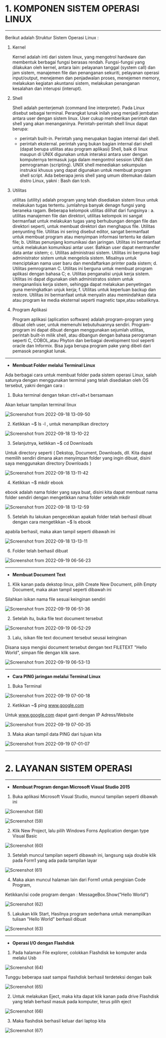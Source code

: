 # 1. KOMPONEN SISTEM OPERASI LINUX
---

Berikut adalah Struktur Sistem Operasi Linux :


1. Kernel

   Kernel adalah inti dari sistem linux, yang mengotrol hardware dan membentuk berbagai fungsi berasas rendah. Fungsi-fungsi yang dilakukan oleh kernel, antara lain: pelayanan tanggal (system call) dan jam sistem, manajemen file dan penanganan sekuriti, pelayanan operasi input/output, menejemen dan penjadwalan proses, menejemen memory, melakukan kegiatan akuntansi sistem, melakukan penanganan kesalahan dan interupsi (interupt).

2. Shell

   Shell adalah penterjemah (command line interpreter). Pada Linux disebut sebagai terminal. Perangkat lunak inilah yang menjadi jembatan antara user dengan sistem linux. User cukup memberikan perintah dan shell yang akan menanganinya. Perintah-perintah shell linux dapat berupa:
   - perintah built-in. Perintah yang merupakan bagian internal dari shell.
   - perintah eksternal. perintah yang bukan bagian internal dari shell (dapat berupa utilitas atau program aplikasi)
Shell, baik di linux maupun di UNIX digunakan untuk interaksi antara user dengan komputernya termasuk juga dalam mengontrol session UNIX dan pemrograman (scripting). UNIX shell menediakan sekumpulan instruksi khusus yang dapat digunakan untuk membuat program shell script. Ada beberapa jenis shell yang umum ditemukan dalam distro Linux, yakni : Bash dan tcsh.

3. Utilitas

   utilitas (utility) adalah program yang telah disediakan sistem linux untuk melakukan tugas tertentu. jumlahnya banyak denagn fungsi yang beraneka ragam. Beberapa kelompok utilitas dilihat dari fungsinya :
   a. utilitas manajemen file dan direktori, utilitas kelompok ini sangat bermanfaat untuk melakukan tugas yang berhubungan dengan file dan direktori seperti, untuk membuat direktori dan menghapus file. Utilitas penyunting file. Utilitas ini sering disebut editor, sangat bermanfaat untuk membuat program atau menyimpan informasi tertentu ke dalam file;
   b. Utilitas penunjang komunikasi dan jaringan. Utilitas ini bermanfaat untuk melakukan komunikasi antar user. Bahkan user dapat mentransfer data antar sistem;
   c. Utilitas administrasi sistem. Utilitas ini berguna bagi administrator sistem untuk mengelola sistem. Misalnya untuk menciptakan nama user baru dan mendaftarkan printer pada sistem;
   d. Utilitas pemrograman C. Utilitas ini berguna untuk membuat program aplikasi dengan bahasa C;
   e. Utilitas penganalisi unjuk kerja sistem. Utilitas ini dapat digunakan oleh administratos sistem untuk mengananlisis kerja sistem, sehingga dapat melakukan penyetingan guna meningkatkan unjuk kerja;
   f. Utilitas untuk keperluan backup dan restore. Utilitas ini bermanfaat untuk menyalin atau memindahkan data atau program ke media eksternal seperti magnetic tape,atau sebaliknya.

4. Program Aplikasi

   Program aplikasi (aplication software) adalah program-program yang dibuat oleh user, untuk memenuhi kebutuhuannya sendiri. Program-program ini dapat dibuat dengan menggunakan sejumlah utilitas, perintah built-in milik shell, atau dibangun dengan bahasa perograman seperti C, COBOL,atau Phyton dan berbagai development tool seperti oracle dan Informix. Bisa juga berupa program pake yang dibeli dari pemasok perangkat lunak.
---

- **Membuat Folder melalui Terminal Linux**

Ada berbagai cara untuk membuat folder pada sistem operasi Linux, salah satunya dengan menggunakan terminal yang telah disediakan oleh OS tersebut, yakni dengan cara :

1. Buka terminal dengan tekan ctrl+alt+t bersamaan

Akan keluar tampilan terminal linux

![Screenshot from 2022-09-18 13-09-50](https://user-images.githubusercontent.com/112482818/190918276-d12f1221-de04-4517-b13a-aa80db0213d3.png)


2. Ketikkan ~$ ls -l , untuk menampilkan directory

![Screenshot from 2022-09-18 13-10-22](https://user-images.githubusercontent.com/112482818/190918365-f3b5f9fb-e9e9-418a-b526-210986ca37e3.png)


3. Selanjutnya, ketikkan ~$ cd Downloads

Untuk directory seperti ( Dekstop, Document, Downloads, dll. Kita dapat memilih sendiri dimana akan menyimpan folder yang ingin dibuat, disini saya menggunakan directory Downloads )

![Screenshot from 2022-09-18 13-11-42](https://user-images.githubusercontent.com/112482818/190918606-cd9d3859-5c3c-439f-9e72-cf879650ca45.png)


4. Ketikkan ~$ mkdir ebook 

ebook adalah nama folder yang saya buat, disini kita dapat membuat nama folder sendiri dengan mengetikkan nama folder setelah mkdir

![Screenshot from 2022-09-18 13-12-59](https://user-images.githubusercontent.com/112482818/190918858-17efdd14-7cfa-4be6-aacb-1c8f3ae01511.png)


5. Setelah itu lakukan pengecekkan apakah folder telah berhasil dibuat dengan cara mengetikkan ~$ ls ebook

apabila berhasil, maka akan tampil seperti dibawah ini

![Screenshot from 2022-09-18 13-13-11](https://user-images.githubusercontent.com/112482818/190918965-276f4bab-7040-47c0-bef6-c2c4b646e14d.png)


6. Folder telah berhasil dibuat

![Screenshot from 2022-09-19 06-56-23](https://user-images.githubusercontent.com/112482818/190919051-7f8072da-f7a6-406f-9370-09be17b7ad5e.png)


---

- **Membuat Document Text**

1. Klik kanan pada dekstop linux, pilih Create New Document, pilih Empty Document, maka akan tampil seperti dibawah ini

Silahkan isikan nama file sesuai keinginan sendiri

![Screenshot from 2022-09-19 06-51-36](https://user-images.githubusercontent.com/112482818/190919217-4621b0df-0e94-4c11-9dd3-2f38acb5229e.png)


2. Setelah itu, buka file text document tersebut

![Screenshot from 2022-09-19 06-52-29](https://user-images.githubusercontent.com/112482818/190919306-896eac67-5b1a-4578-8cd4-364e4482519c.png)


3. Lalu, isikan file text document tersebut seusai keinginan

Disana saya mengisi document tersebut dengan text FILETEXT "Hello World", simpan file dengan klik save.

![Screenshot from 2022-09-19 06-53-13](https://user-images.githubusercontent.com/112482818/190919354-1ab298b9-ddf7-4e80-9931-4f054a5fa0be.png)


---

- **Cara PING jaringan melalui Terminal Linux**

1. Buka Terminal

![Screenshot from 2022-09-19 07-00-18](https://user-images.githubusercontent.com/112482818/190919574-d2e18717-4737-4838-82de-133fb5b01cc4.png)


2. Ketikkan ~$ ping www.google.com

Untuk www.google.com dapat ganti dengan IP Adress/Website

![Screenshot from 2022-09-19 07-00-35](https://user-images.githubusercontent.com/112482818/190919744-284989aa-d0ea-4350-80e4-01cfd6d24b12.png)


3. Maka akan tampil data PING dari tujuan kita

![Screenshot from 2022-09-19 07-01-07](https://user-images.githubusercontent.com/112482818/190919792-cd71666c-b2df-48c2-a947-df5d691dbd17.png)


---

# 2. LAYANAN SISTEM OPERASI
---

- **Membuat Program dengan Microsoft Visual Studio 2015**

1. Buka aplikasi Microsoft Visual Studio, muncul tampilan seperti dibawah ini

![Screenshot (58)](https://user-images.githubusercontent.com/112482818/190941335-49d3b043-0703-4ad6-9430-9451c85d09aa.png)

![Screenshot (59)](https://user-images.githubusercontent.com/112482818/190941350-b1b32894-38bd-46aa-b9e2-2b1e4bceb547.png)


2. Klik New Project, lalu pilih Windows Forns Application dengan type Visual Basic

![Screenshot (60)](https://user-images.githubusercontent.com/112482818/190941458-dc75f7b4-8870-4a18-a779-9c0667c6e6f2.png)


3. Setelah muncul tampilan seperti dibawah ini, langsung saja double klik pada Form1 yang ada pada tampilan layar

![Screenshot (61)](https://user-images.githubusercontent.com/112482818/190941570-eda10ed8-f290-4cca-b65a-cbe8b35c370f.png)


4. Maka akan muncul halaman lain dari Form1 untuk pengisian Code Program,

Ketikkan/isi code program dengan : MessageBox.Show("Hello World")

![Screenshot (62)](https://user-images.githubusercontent.com/112482818/190941884-eb9008f9-e975-431e-9005-d5d090df1abc.png)


5. Lakukan klik Start, Hasilnya program sederhana untuk menampilkan tulisan "Hello World" berhasil dibuat

![Screenshot (63)](https://user-images.githubusercontent.com/112482818/190941938-cf1328b2-b857-41d2-a6e5-37d23f4ee4b0.png)


---

- **Operasi I/O dengan Flashdisk**

1. Pada halaman File explorer, colokkan Flashdisk ke komputer anda melalui Usb

![Screenshot (64)](https://user-images.githubusercontent.com/112482818/190942927-bdc9e716-f013-4c65-849f-b6c5a7fdb749.png)

Tunggu beberapa saat sampai flashdisk berhasil terdeteksi dengan baik

![Screenshot (65)](https://user-images.githubusercontent.com/112482818/190942941-544e8624-da04-44c4-8c12-7393602fdce0.png)


2. Untuk melakukan Eject, maka kita dapat klik kanan pada drive Flashdisk yang telah berhasil masuk pada komputer, terus pilih eject

![Screenshot (66)](https://user-images.githubusercontent.com/112482818/190943119-8903e527-0b30-4278-9d05-1c1f3319e762.png)


3. Maka flashdisk berhasil keluar dari laptop kita

![Screenshot (67)](https://user-images.githubusercontent.com/112482818/190943167-7e6fe8fc-33a5-46de-b8b4-08f1cf772834.png)








